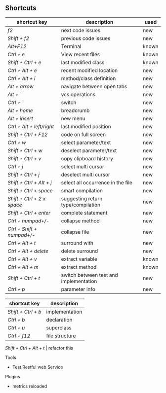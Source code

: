 ## Shortcuts 

shortcut key | description | used 
--- | --- | --- | 
*f2* | next code issues | new  
*Shift + f2* | previous code issues | new  
*Alt+F12* |  Terminal | known
*Ctrl + e* |  View recent files | known
*Shift + Ctrl + e* | last modified class | known 
*Ctrl + Alt  + e* | recent modified location | new 
*Ctrl + Alt  + i* | method/class definition | new 
*Alt  + arrow* | navigate between open tabs | new
*Alt  + `* | vcs operations | new
*Ctrl  + `* | switch | new
*Alt  + home* | breadcrumb | new
*Alt  + insert* | new menu | new
*Ctrl + Alt  + left/right* | last modified position | new
*Shift + Ctrl + F12* | code on full screen | new
*Ctrl + w* | select parameter/text | new
*Shift + Ctrl + w* | deselect parameter/text | new
*Shift + Ctrl + v* | copy clipboard history | new
*Ctrl + j* | select multi cursor | new
*Shift + Ctrl + j* | deselect multi cursor | new
*Shift + Ctrl + Alt + j* | select all occurrence in the file | new
*Shift + Ctrl + space* | smart compilation | new
*Shift + Ctrl + 2 x space* | suggesting return type/compilation | new
*Shift + Ctrl + enter* | complete statement | new
*Ctrl + numpad+/-* | collapse method | new  
*Ctrl + Shift  + numpad+/-* | collapse file | new  
*Ctrl + Alt  + t* | surround with | new  
*Ctrl + Alt  + delete* | delete surround | new  
*Ctrl + Alt  + v* | extract variable | known  
*Ctrl + Alt  + m* | extract method | known  
*Shift + Ctrl + t* | switch between test and implementation | new 
*Ctrl + p* | parameter info | new 



shortcut key | description
--- | --- |
*Shift + Ctrl + b* | implementation
*Ctrl + b* | declaration
*Ctrl + u* | superclass
*Ctrl + f12* | file structure

*Shift + Ctrl + Alt + t* | refactor this

Tools
- Test Restful web Service 

Plugins 
- metrics reloaded